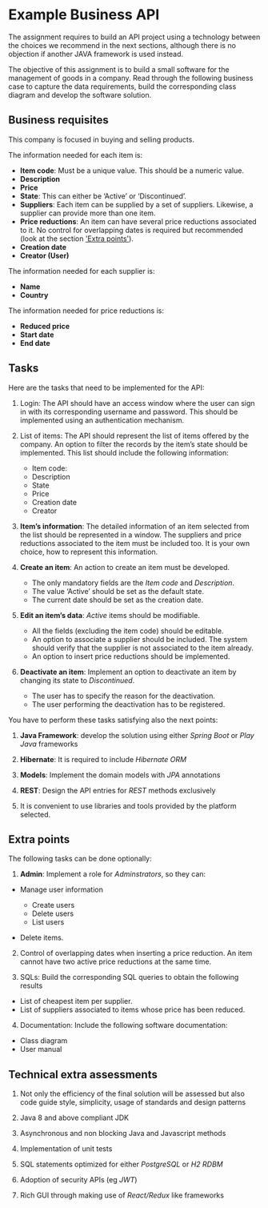 # Example Business API

The assignment requires to build an API project using a technology between the choices we recommend in the next sections, although there is no objection if another JAVA framework is used instead.

The objective of this assignment is to build a small software for the management of goods in a company.  Read through the following business case to capture the data requirements,  build the corresponding class diagram and develop the software solution.

## Business requisites

This company is focused in buying and selling products.

The information needed for each item is:
- **Item code**: Must be a unique value. This should be a numeric value.
- **Description**
- **Price**
- **State**: This can either be ‘Active’ or ‘Discontinued’.
- **Suppliers**: Each item can be supplied by a set of suppliers. Likewise, a supplier can provide more than one item.
- **Price reductions**: An item can have several price reductions associated to it. No control for overlapping dates is required but recommended (look at the section ['Extra points'](#extra-points)).
- **Creation date**
- **Creator (User)**

The information needed for each supplier is:
- **Name**
- **Country**

The information needed for price reductions is:
- **Reduced price**
- **Start date**
- **End date**

## Tasks

Here are the tasks that need to be implemented for the API:

1. Login: The API should have an access window where the user can sign in with its corresponding username and password. This should be implemented using an authentication mechanism.

2. List of items: The API should represent the list of items offered by the company. An option to filter the records by the item’s state should be implemented.
   This list should include the following information:
    - Item code:
    - Description
    - State
    - Price
    - Creation date
    - Creator

3. **Item’s information**: The detailed information of an item selected from the list should be represented in a window. The suppliers and price reductions associated to the item must be included too. It is your own choice, how to represent this information.

4. **Create an item**: An action to create an item must be developed.
    - The only mandatory fields are the *Item code* and *Description*.
    - The value ‘Active’ should be set as the default state.
    - The current date should be set as the creation date.

5. **Edit an item’s data**: *Active* items should be modifiable.
    - All the fields (excluding the item code) should be editable.
    - An option to associate a supplier should be included. The system should verify that the supplier is  not associated to the item already.
    - An option to insert price reductions should be implemented.

6. **Deactivate an item**: Implement an option to deactivate an item by changing its state to *Discontinued*.
    - The user has to specify the reason for the deactivation.
    - The user performing the deactivation has to be registered.

You have to perform these tasks satisfying also the next points:

1. **Java Framework**: develop the solution using either *Spring Boot* or *Play Java* frameworks

2. **Hibernate**: It is required to include *Hibernate ORM*

3. **Models**: Implement the domain models with *JPA* annotations

4. **REST**: Design the API entries for *REST* methods exclusively

5. It is convenient to use libraries and tools provided by the platform selected.

## Extra points

The following tasks can be done optionally:

1. **Admin**: Implement a role for *Adminstrators*, so they can:

  - Manage user information
      - Create users
      - Delete users
      - List users

  - Delete items.

2. Control of overlapping dates when inserting a price reduction. An item cannot have two active price reductions at the same time.

3. SQLs: Build the corresponding SQL queries to obtain the following results

  - List of cheapest item per supplier.
  - List of suppliers associated to items whose price has been reduced.

4. Documentation: Include the following software documentation:
  - Class diagram
  - User manual

## Technical extra assessments

1. Not only the efficiency of the final solution will be assessed but also code guide style, simplicity, usage of standards and design patterns

2. Java 8 and above compliant JDK

3. Asynchronous and non blocking Java and Javascript methods

4. Implementation of unit tests

5. SQL statements optimized for either *PostgreSQL* or *H2 RDBM*

6. Adoption of security APIs (eg *JWT*)

7. Rich GUI through making use of *React/Redux* like frameworks
